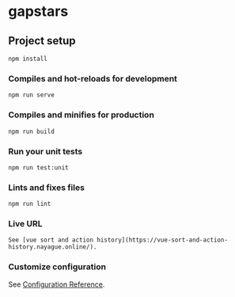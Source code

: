 # gapstars

## Project setup
```
npm install
```

### Compiles and hot-reloads for development
```
npm run serve
```

### Compiles and minifies for production
```
npm run build
```

### Run your unit tests
```
npm run test:unit
```

### Lints and fixes files
```
npm run lint
```
### Live URL
```
See [vue sort and action history](https://vue-sort-and-action-history.nayague.online/).
```

### Customize configuration
See [Configuration Reference](https://cli.vuejs.org/config/).
